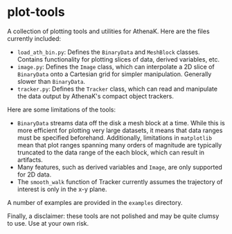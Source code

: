 # plot-tools
A collection of plotting tools and utilities for AthenaK. Here are the files currently
included:
* `load_ath_bin.py`: Defines the `BinaryData` and `MeshBlock` classes. Contains
  functionality for plotting slices of data, derived variables, etc.
* `image.py`: Defines the `Image` class, which can interpolate a 2D slice of `BinaryData`
  onto a Cartesian grid for simpler manipulation. Generally slower than `BinaryData`.
* `tracker.py`: Defines the `Tracker` class, which can read and manipulate the data output
  by AthenaK's compact object trackers.

Here are some limitations of the tools:
* `BinaryData` streams data off the disk a mesh block at a time. While this is more
  efficient for plotting very large datasets, it means that data ranges must be specified
  beforehand. Additionally, limitations in `matplotlib` mean that plot ranges spanning
  many orders of magnitude are typically truncated to the data range of the each block,
  which can result in artifacts.
* Many features, such as derived variables and `Image`, are only supported for 2D data.
* The `smooth_walk` function of Tracker currently assumes the trajectory of interest is
  only in the x-y plane.

A number of examples are provided in the `examples` directory.

Finally, a disclaimer: these tools are not polished and may be quite clumsy to use. Use
at your own risk.
